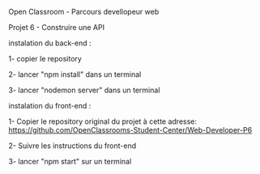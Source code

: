 Open Classroom - Parcours devellopeur web

Projet 6 - Construire une API

instalation du back-end :

1- copier le repository

2- lancer "npm install" dans un terminal

3- lancer "nodemon server" dans un terminal

instalation du front-end :

1- Copier le repository original du projet à cette adresse: https://github.com/OpenClassrooms-Student-Center/Web-Developer-P6

2- Suivre les instructions du front-end

3- lancer "npm start" sur un terminal

